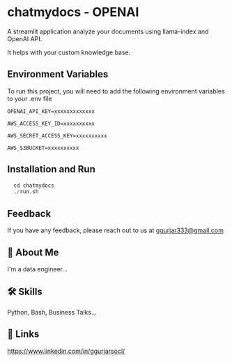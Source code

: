 
# chatmydocs - OPENAI
A streamlit application analyze your documents using llama-index and OpenAI API.

It helps with your custom knowledge base.

## Environment Variables

To run this project, you will need to add the following environment variables to your .env file

`OPENAI_API_KEY=xxxxxxxxxxxxx`

`AWS_ACCESS_KEY_ID=xxxxxxxxxx`

`AWS_SECRET_ACCESS_KEY=xxxxxxxxxx`

`AWS_S3BUCKET=xxxxxxxxxx`



## Installation and Run

```python
  cd chatmydocs
  ./run.sh
```

## Feedback

If you have any feedback, please reach out to us at ggurjar333@gmail.com


## 🚀 About Me
I'm a data engineer...


## 🛠 Skills
Python, Bash, Business Talks...



## 🔗 Links
https://www.linkedin.com/in/ggurjarsocl/





